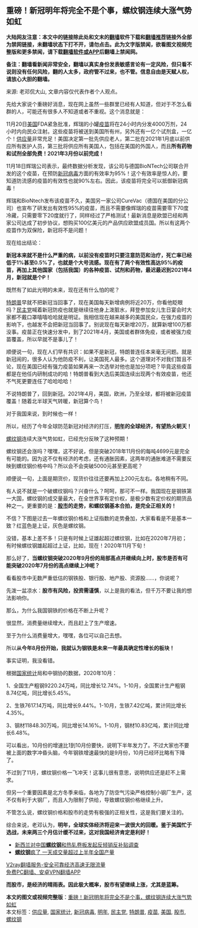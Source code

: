  <h2>重磅！新冠明年将完全不是个事，螺纹钢连续大涨气势如虹</h2> <p class="notice"><b>大陆网友注意：本文中的链接除此处和文末的<a href="https://github.com/bannedbook/fanqiang" >翻墙</a>软件下载和<a href="https://github.com/killgcd/justmysocks/blob/master/README.md">翻墙推荐</a>链接外全部为禁网链接，未翻墙状态下打不开，请勿点击。此为文字版禁闻，欲看图文视频完整版和更多禁闻，请下载<a href="https://github.com/bannedbook/fanqiang">翻墙软件或APP</a>后翻墙上禁闻网。</p><p>备注：翻墙看新闻非常安全，翻墙以真实身份发表敏感言论有一定风险，但只看不说则没有任何风险，翻的人太多，政府管不过来，也不管。信息自由是天赋人权，请放心大胆的翻墙。</b></p>  <div class="entry"> <p></p> <p>来源: 老邓侃大山, 文章内容仅代表作者个人观点。</p> <p>先给大家说个重磅好消息，现在网上虽然一些群里已经有人知道，但对于不怎么看群的人，可能还有很多人不知道或者不重视。这个消息就是：</p> <p>11月20日<a href="https://www.bannedbook.org/bnews/tag/%e7%be%8e%e5%9b%bd/" class="st_tag internal_tag" rel="tag" title="标签 美国 下的日志">美国</a>FDA紧急批准，辉瑞的小罐<a href="https://www.bannedbook.org/bnews/tag/%e7%96%ab%e8%8b%97/" class="st_tag internal_tag" rel="tag" title="标签 疫苗 下的日志">疫苗</a>将在24小时内分发4000万剂，24小时内向民众注射。这些疫苗将被送到美国所有州，另外还有一亿个试剂盒，一亿个！<a href="https://www.bannedbook.org/bnews/tag/%E4%BE%9B%E5%BA%94%E9%87%8F/" class="st_tag internal_tag" rel="tag" title="标签 供应量 下的日志">供应量</a>非常充足！美国决定第一批先供应老人，第二批在2021年1月底以前供应所有医护人员，第三批将供应所有美国人，包括在美国的外国人，而且<strong style="font-weight: 600;">所有药物和试剂全部免费！2021年3月份以前完成！</strong></p> <p></p> <p>11月18日辉瑞公司表示，最终数据分析发现，该公司与德国BioNTech公司联合开发的这个疫苗，在预防<a href="https://www.bannedbook.org/bnews/tag/%e6%96%b0%e5%86%a0%e7%97%85%e6%af%92/" class="st_tag internal_tag" rel="tag" title="标签 新冠病毒 下的日志">新冠病毒</a>方面的有效率为95%！这个有效率是惊人的，要知道防流感的疫苗的有效性也就90%左右。因此，该疫苗将完全可以抵御新冠病毒！</p> <p>辉瑞和BioNtech发布该疫苗不久，美国另一家公司CureVac（德国在美国的分公司）也宣布了研发出有效性95%的疫苗，而且不需要像辉瑞的疫苗需要零下70度冷藏，只需要零下20度就行了，同样经过了严格测试！最新消息是欧盟已经和两家公司达成了初步协议，想购买100亿美元的产品供应欧盟成员国。所以有这两个疫苗作为双保险，新冠将不是问题！</p> <p></p> <p>现在给出结论：</p> <p><strong style="font-weight: 600;">新冠本来就不是什么严重的病，以前没有疫苗时只要注意防范和治疗，死亡率已经低于1%甚至0.5%了，也就是个大号流感。现在有了两个有效性高达95%的疫苗，再加上其他国家（包括我国）的各种疫苗、试剂和药物，最迟最迟到2021年4月，新冠就是个P！</strong></p> <p>既然有了如此光明的未来，现在还有什么怕的呢？</p>  <p></p> <p><a href="https://www.bannedbook.org/bnews/tag/%e7%89%b9%e6%9c%97%e6%99%ae/" class="st_tag internal_tag" rel="tag" title="标签 特朗普 下的日志">特朗普</a>早就不把新冠当回事了，现在美国每天新增病例将近20万，你看他眨眼吗？<a href="https://www.bannedbook.org/bnews/tag/%e6%b0%91%e4%b8%bb%e5%85%9a/" class="st_tag internal_tag" rel="tag" title="标签 民主党 下的日志">民主党</a>喊着新冠防疫也就是继续往他身上泼脏水，拜登参加女儿生日宴会时大家都不戴口罩嘻嘻哈哈就是明证。我相信现在越来越多的美国民众，在强力疫苗的影响下，也越发不会把新冠当回事了。别说现在每天新增20万，就算新增100万都没事。疫苗正在快速分发中，到了2021年4月，美国或者群体免疫，或者被强力疫苗覆盖，所以早就不是事儿了！</p> <p>顺便说一句，现在人们早有共识：如果不是新冠，特朗普连任本来毫无问题。就是新冠闹的，很多人认为他防疫不利，让美国死人最多。这个道理对不对我们暂且不论，现在美国已经有强力疫苗如果再来一次选举对他也是加分项吧？毕竟这些疫苗都是在他任内研制成功的哈！特朗普看到大选后美国连续出现两个有效疫苗，他还不气死更要连任了哈哈哈哈！</p> <p></p> <p>不说特朗普了，回到新冠。2021年4月，美国，欧洲，乃至全球，都将被新冠疫苗覆盖！随着北半球天气转暖，新冠算个鸟！</p> <p>对于我国来说，到时候也一样！</p> <p>所以，经历了今年全球防范新冠对经济的打压，<strong style="font-weight: 600;"><a href="https://www.bannedbook.org/bnews/tag/%E6%98%8E%E5%B9%B4/" class="st_tag internal_tag" rel="tag" title="标签 明年 下的日志">明年</a>的全球经济，有望热火朝天！</strong></p> <p><a href="https://www.bannedbook.org/bnews/tag/%E8%9E%BA%E7%BA%B9%E9%92%A2/" class="st_tag internal_tag" rel="tag" title="标签 螺纹钢 下的日志">螺纹钢</a>连续大涨气势如虹，已经充分反映了这种预期！</p> <p></p> <p>螺纹钢还会涨吗？嘿嘿，这不好说，但是突破2018年11月份的每吨4699元是完全有可能的。因为这不仅有经济的考虑，还有通胀因素，这两年的通胀难道不需要反映到螺纹钢价格中吗？所以会不会突破5000元甚至更高呢？</p> <p>顺便说一句，上面是期货价，现货价往往还要再加上200元左右。各地稍有不同。</p>  <p>有人说不就是一个破螺纹钢吗？兴奋什么？呵呵，那可不一样。我国现在是钢铁第一大国，螺纹钢的成交量最大，在全世界享有定价权，是极少数有定价权的期货品种之一。更重要的是：<strong style="font-weight: 600;"><a href="https://www.bannedbook.org/bnews/tag/%e8%82%a1%e5%b8%82/" class="st_tag internal_tag" rel="tag" title="标签 股市 下的日志">股市</a>的走势，和螺纹钢基本合拍，是完全正相关的！</strong></p> <p>不信？下图是过去一年螺纹钢价格和上证指数的走势叠加，大家看看是不是基本一致？红蓝色是上证，灰色是螺纹钢。</p> <p></p> <p>没错，基本上差不多！只是有时候上证雄起超过螺纹钢，比如在2020年7月初；有时候螺纹钢雄起超过上证，比如，现在！2020年11月下旬！</p> <p>那么好了，<strong style="font-weight: 600;">当螺纹钢突破2020年9月份的局部高点并继续向上时，股市是否有可能突破2020年7月份的高点继续上冲呢？</strong></p> <p>看看股市中无数严重低估的钢铁股、银行股、地产股、资源股……，你说呢？</p> <p>先泼一盆凉水：<strong style="font-weight: 600;">股市有风险，投资需谨慎</strong>，以上是我的看法，但千万不要让我的想法影响你。</p> <p>那么，为什么我国钢铁的价格在不断上升呢？</p> <p>很显然，消费量继续增大，而且赶上了生产增速。</p> <p>至于为什么消费量增大，嘿嘿，各位可以自己去想。</p> <p>所以<strong style="font-weight: 600;">从今年8月份开始，我就认为钢铁是未来一年最具确定性增长的板块！</strong></p>  <p>事实证明，我没看错。</p> <p>根据<a href="https://www.bannedbook.org/bnews/tag/%E5%9B%BD%E5%AE%B6%E7%BB%9F%E8%AE%A1/" class="st_tag internal_tag" rel="tag" title="标签 国家统计 下的日志">国家统计</a>局和中钢协的数据，2020年10月：</p> <p>1、全国生产粗钢9220.24万吨，同比增长12.74%。1-10月，全国累计生产粗钢8.74亿吨，同比增长5.45%。</p> <p>2、生铁7617.14万吨，同比增长9.44%。1-10月，生铁7.42亿吨，累计同比增长4.35%。</p> <p>3、钢材11848.30万吨，同比增长14.16%。1-10月，钢材10.83亿吨，累计同比增长6.48%。</p> <p>可以看出，10月份的增速比1到10月份要快，说明下半年发力了。不过大家也不要被上面的数字冲昏头脑，今年钢铁增速最快的是9月份，10月已经环比略有下降了。</p> <p>不过到了11月，螺纹钢价格一飞冲天！这事儿很有意思，说明供应还是赶不上需求。</p> <p>但另一个重要因素是北方冬季来临，各地为了防空气污染严格控制小钢厂生产，这不仅有利于大钢厂，而且人为限制了供给，导致螺纹钢价格继续上升。</p> <p>不管怎么说，螺纹钢价格和股市的走势有极强的正相关性，这是我们要关注的。</p> <p>综合来说，老邓认为，<strong style="font-weight: 600;">明年，全球实体经济将迎来一波很大的回暖。鉴于美国忙于选战，未来两三个月估计缓不过来，这对我国经济肯定是利好！</strong></p> <ul class='op-related-articles' title='相关阅读'> <li><a href='https://www.bannedbook.org/bnews/finance/20170817/808347.html' target='_blank'>新西兰对中国<b>螺纹钢</b>和热轧卷板发起反倾销反补贴调查</a></li> <li><a href='https://www.bannedbook.org/bnews/cnnews/20170814/806708.html' target='_blank'><b>螺纹钢</b>疯了 一天成交量超过上半年全国产量</a></li> </ul> <p class="texttj"> <a href="https://www.bannedbook.org/forum23/topic22702.html" target="_blank">V2ray翻墙服务-安全可靠经济高速无限流量</a><br/> <a href="https://github.com/bannedbook/fanqiang/wiki/%E7%A6%81%E9%97%BB%E7%BD%91%E5%AE%89%E5%8D%93%E7%BF%BB%E5%A2%99%E6%96%B0%E9%97%BBAPP" target="_blank">免费PC翻墙、安卓VPN翻墙APP</a></p><p><strong style="font-weight: 600;">而股市，是经济的晴雨表。因此极大概率，股市有望继续上涨，尤其是蓝筹。</strong></p> <a name='sharetosocial'></a>       <div><b>本文的图文或视频完整版</b>：<a href='https://www.bannedbook.org/bnews/finance/20201123/1435424.html'>重磅！新冠明年将完全不是个事，螺纹钢连续大涨气势如虹</a></div>  </div><!--END ENTRY--> <div class="postfooter"> <div>本文标签：<a href="https://www.bannedbook.org/bnews/tag/%E4%BE%9B%E5%BA%94%E9%87%8F/" rel="tag">供应量</a>, <a href="https://www.bannedbook.org/bnews/tag/%E5%9B%BD%E5%AE%B6%E7%BB%9F%E8%AE%A1/" rel="tag">国家统计</a>, <a href="https://www.bannedbook.org/bnews/tag/%e6%96%b0%e5%86%a0%e7%97%85%e6%af%92/" rel="tag">新冠病毒</a>, <a href="https://www.bannedbook.org/bnews/tag/%E6%98%8E%E5%B9%B4/" rel="tag">明年</a>, <a href="https://www.bannedbook.org/bnews/tag/%e6%b0%91%e4%b8%bb%e5%85%9a/" rel="tag">民主党</a>, <a href="https://www.bannedbook.org/bnews/tag/%e7%89%b9%e6%9c%97%e6%99%ae/" rel="tag">特朗普</a>, <a href="https://www.bannedbook.org/bnews/tag/%e7%96%ab%e8%8b%97/" rel="tag">疫苗</a>, <a href="https://www.bannedbook.org/bnews/tag/%e7%be%8e%e5%9b%bd/" rel="tag">美国</a>, <a href="https://www.bannedbook.org/bnews/tag/%e8%82%a1%e5%b8%82/" rel="tag">股市</a>, <a href="https://www.bannedbook.org/bnews/tag/%E8%9E%BA%E7%BA%B9%E9%92%A2/" rel="tag">螺纹钢</a></div>  </div><!--END POSTFOOTER--> 